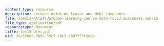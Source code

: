 ```yaml
---
content_type: resource
description: Lecture notes on leases and debt covenants.
file: /media/https%3A/open-learning-course-data-rc.s3.amazonaws.com/15-514-financial-and-managerial-accounting-summer-2003/78c5f6d6789255c578c25697353c5e0b_lec15notes.pdf
file_type: application/pdf
resourcetype: Document
title: lec15notes.pdf
uid: 78c5f6d6-7892-55c5-78c2-5697353c5e0b
---
```

